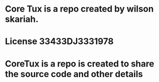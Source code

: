 # Core Tux is a repo created by wilson skariah.
# License 33433DJ3331978
# CoreTux is a repo is created to share the source code and other details 
